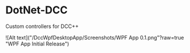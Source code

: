 # DotNet-DCC
Custom controllers for DCC++

![Alt text]("/DccWpfDesktopApp/Screenshots/WPF App 0.1.png"?raw=true "WPF App Initial Release")
